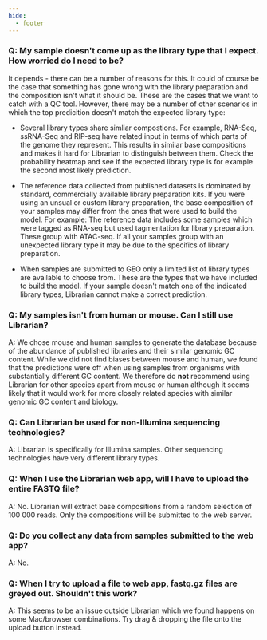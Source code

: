 ```yaml
---
hide:
  - footer
---
```



### Q: My sample doesn't come up as the library type that I expect. How worried do I need to be?

It depends - there can be a number of reasons for this. It could of course be the case that something has gone wrong with the library preparation and the composition isn't what it should be. These are the cases that we want to catch with a QC tool. However, there may be a number of other scenarios in which the top predicition doesn't match the expected library type: 

- Several library types share simliar compostions. For example, RNA-Seq, ssRNA-Seq and RIP-seq have related input in terms of which parts of the genome they represent. This results in similar base compositions and makes it hard for Librarian to distinguish between them. Check the probability heatmap and see if the expected library type is for example the second most likely prediction.

- The reference data collected from published datasets is dominated by standard, commercially available library preparation kits. If you were using an unsual or custom library preparation, the base composition of your samples may differ from the ones that were used to build the model. For example: The reference data includes some samples which were tagged as RNA-seq but used tagmentation for library preparation. These group with ATAC-seq. If all your samples group with an unexpected library type it may be due to the specifics of library preparation.

- When samples are submitted to GEO only a limited list of library types are available to choose from. These are the types that we have included to build the model. If your sample doesn't match one of the indicated library types, Librarian cannot make a correct prediction.



### Q: My samples isn't from human or mouse. Can I still use Librarian?

A: We chose mouse and human samples to generate the database because of the abundance of published libraries and their similar genomic GC content. While we did not find biases between mouse and human, we found that the predictions were off when using samples from organisms with substantially different GC content. We therefore do **not** recommend using Librarian for other species apart from mouse or human although it seems likely that it would work for more closely related species with similar genomic GC content and biology.



### Q: Can Librarian be used for non-Illumina sequencing technologies?

A: Librarian is specifically for Illumina samples. Other sequencing technologies have very different library types.



### Q: When I use the Librarian web app, will I have to upload the entire FASTQ file?

A: No. Librarian will extract base compositions from a random selection of 100 000 reads. Only the compositions will be submitted to the web server.


### Q: Do you collect any data from samples submitted to the web app?

A: No.


### Q: When I try to upload a file to web app, fastq.gz files are greyed out. Shouldn't this work?

A: This seems to be an issue outside Librarian which we found happens on some Mac/browser combinations. Try drag & dropping the file onto the upload button instead.




